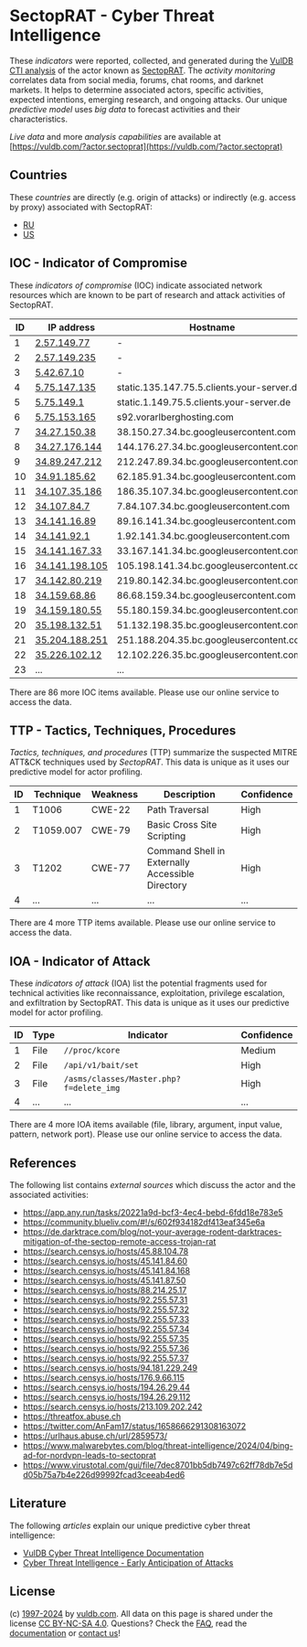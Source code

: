 # SectopRAT - Cyber Threat Intelligence

These _indicators_ were reported, collected, and generated during the [VulDB CTI analysis](https://vuldb.com/?kb.cti) of the actor known as [SectopRAT](https://vuldb.com/?actor.sectoprat). The _activity monitoring_ correlates data from social media, forums, chat rooms, and darknet markets. It helps to determine associated actors, specific activities, expected intentions, emerging research, and ongoing attacks. Our unique _predictive model_ uses _big data_ to forecast activities and their characteristics.

_Live data_ and more _analysis capabilities_ are available at [https://vuldb.com/?actor.sectoprat](https://vuldb.com/?actor.sectoprat)

## Countries

These _countries_ are directly (e.g. origin of attacks) or indirectly (e.g. access by proxy) associated with SectopRAT:

* [RU](https://vuldb.com/?country.ru)
* [US](https://vuldb.com/?country.us)

## IOC - Indicator of Compromise

These _indicators of compromise_ (IOC) indicate associated network resources which are known to be part of research and attack activities of SectopRAT.

ID | IP address | Hostname | Campaign | Confidence
-- | ---------- | -------- | -------- | ----------
1 | [2.57.149.77](https://vuldb.com/?ip.2.57.149.77) | - | - | High
2 | [2.57.149.235](https://vuldb.com/?ip.2.57.149.235) | - | - | High
3 | [5.42.67.10](https://vuldb.com/?ip.5.42.67.10) | - | - | High
4 | [5.75.147.135](https://vuldb.com/?ip.5.75.147.135) | static.135.147.75.5.clients.your-server.de | - | High
5 | [5.75.149.1](https://vuldb.com/?ip.5.75.149.1) | static.1.149.75.5.clients.your-server.de | - | High
6 | [5.75.153.165](https://vuldb.com/?ip.5.75.153.165) | s92.vorarlberghosting.com | - | High
7 | [34.27.150.38](https://vuldb.com/?ip.34.27.150.38) | 38.150.27.34.bc.googleusercontent.com | - | Medium
8 | [34.27.176.144](https://vuldb.com/?ip.34.27.176.144) | 144.176.27.34.bc.googleusercontent.com | - | Medium
9 | [34.89.247.212](https://vuldb.com/?ip.34.89.247.212) | 212.247.89.34.bc.googleusercontent.com | - | Medium
10 | [34.91.185.62](https://vuldb.com/?ip.34.91.185.62) | 62.185.91.34.bc.googleusercontent.com | - | Medium
11 | [34.107.35.186](https://vuldb.com/?ip.34.107.35.186) | 186.35.107.34.bc.googleusercontent.com | - | Medium
12 | [34.107.84.7](https://vuldb.com/?ip.34.107.84.7) | 7.84.107.34.bc.googleusercontent.com | - | Medium
13 | [34.141.16.89](https://vuldb.com/?ip.34.141.16.89) | 89.16.141.34.bc.googleusercontent.com | - | Medium
14 | [34.141.92.1](https://vuldb.com/?ip.34.141.92.1) | 1.92.141.34.bc.googleusercontent.com | - | Medium
15 | [34.141.167.33](https://vuldb.com/?ip.34.141.167.33) | 33.167.141.34.bc.googleusercontent.com | - | Medium
16 | [34.141.198.105](https://vuldb.com/?ip.34.141.198.105) | 105.198.141.34.bc.googleusercontent.com | - | Medium
17 | [34.142.80.219](https://vuldb.com/?ip.34.142.80.219) | 219.80.142.34.bc.googleusercontent.com | - | Medium
18 | [34.159.68.86](https://vuldb.com/?ip.34.159.68.86) | 86.68.159.34.bc.googleusercontent.com | - | Medium
19 | [34.159.180.55](https://vuldb.com/?ip.34.159.180.55) | 55.180.159.34.bc.googleusercontent.com | - | Medium
20 | [35.198.132.51](https://vuldb.com/?ip.35.198.132.51) | 51.132.198.35.bc.googleusercontent.com | - | Medium
21 | [35.204.188.251](https://vuldb.com/?ip.35.204.188.251) | 251.188.204.35.bc.googleusercontent.com | - | Medium
22 | [35.226.102.12](https://vuldb.com/?ip.35.226.102.12) | 12.102.226.35.bc.googleusercontent.com | - | Medium
23 | ... | ... | ... | ...

There are 86 more IOC items available. Please use our online service to access the data.

## TTP - Tactics, Techniques, Procedures

_Tactics, techniques, and procedures_ (TTP) summarize the suspected MITRE ATT&CK techniques used by _SectopRAT_. This data is unique as it uses our predictive model for actor profiling.

ID | Technique | Weakness | Description | Confidence
-- | --------- | -------- | ----------- | ----------
1 | T1006 | CWE-22 | Path Traversal | High
2 | T1059.007 | CWE-79 | Basic Cross Site Scripting | High
3 | T1202 | CWE-77 | Command Shell in Externally Accessible Directory | High
4 | ... | ... | ... | ...

There are 4 more TTP items available. Please use our online service to access the data.

## IOA - Indicator of Attack

These _indicators of attack_ (IOA) list the potential fragments used for technical activities like reconnaissance, exploitation, privilege escalation, and exfiltration by SectopRAT. This data is unique as it uses our predictive model for actor profiling.

ID | Type | Indicator | Confidence
-- | ---- | --------- | ----------
1 | File | `//proc/kcore` | Medium
2 | File | `/api/v1/bait/set` | High
3 | File | `/asms/classes/Master.php?f=delete_img` | High
4 | ... | ... | ...

There are 4 more IOA items available (file, library, argument, input value, pattern, network port). Please use our online service to access the data.

## References

The following list contains _external sources_ which discuss the actor and the associated activities:

* https://app.any.run/tasks/20221a9d-bcf3-4ec4-bebd-6fdd18e783e5
* https://community.blueliv.com/#!/s/602f934182df413eaf345e6a
* https://de.darktrace.com/blog/not-your-average-rodent-darktraces-mitigation-of-the-sectop-remote-access-trojan-rat
* https://search.censys.io/hosts/45.88.104.78
* https://search.censys.io/hosts/45.141.84.60
* https://search.censys.io/hosts/45.141.84.168
* https://search.censys.io/hosts/45.141.87.50
* https://search.censys.io/hosts/88.214.25.17
* https://search.censys.io/hosts/92.255.57.31
* https://search.censys.io/hosts/92.255.57.32
* https://search.censys.io/hosts/92.255.57.33
* https://search.censys.io/hosts/92.255.57.34
* https://search.censys.io/hosts/92.255.57.35
* https://search.censys.io/hosts/92.255.57.36
* https://search.censys.io/hosts/92.255.57.37
* https://search.censys.io/hosts/94.181.229.249
* https://search.censys.io/hosts/176.9.66.115
* https://search.censys.io/hosts/194.26.29.44
* https://search.censys.io/hosts/194.26.29.112
* https://search.censys.io/hosts/213.109.202.242
* https://threatfox.abuse.ch
* https://twitter.com/AnFam17/status/1658666291308163072
* https://urlhaus.abuse.ch/url/2859573/
* https://www.malwarebytes.com/blog/threat-intelligence/2024/04/bing-ad-for-nordvpn-leads-to-sectoprat
* https://www.virustotal.com/gui/file/7dec8701bb5db7497c62ff78db7e5dd05b75a7b4e226d99992fcad3ceeab4ed6

## Literature

The following _articles_ explain our unique predictive cyber threat intelligence:

* [VulDB Cyber Threat Intelligence Documentation](https://vuldb.com/?kb.cti)
* [Cyber Threat Intelligence - Early Anticipation of Attacks](https://www.scip.ch/en/?labs.20201022)

## License

(c) [1997-2024](https://vuldb.com/?kb.changelog) by [vuldb.com](https://vuldb.com/?kb.about). All data on this page is shared under the license [CC BY-NC-SA 4.0](https://creativecommons.org/licenses/by-nc-sa/4.0/). Questions? Check the [FAQ](https://vuldb.com/?kb.faq), read the [documentation](https://vuldb.com/?kb) or [contact us](https://vuldb.com/?contact)!
